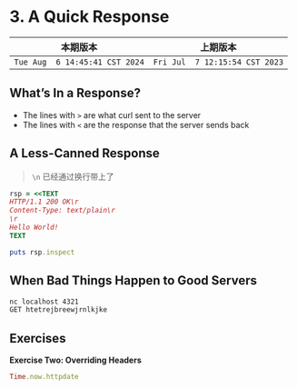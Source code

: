 # 3. A Quick Response

|本期版本|上期版本|
|:---:|:---:|
`Tue Aug  6 14:45:41 CST 2024` | `Fri Jul  7 12:15:54 CST 2023`

## What’s In a Response?

* The lines with `>` are what curl sent to the server
* The lines with `<` are the response that the server sends back

## A Less-Canned Response

> `\n` 已经通过换行带上了

```ruby
rsp = <<TEXT
HTTP/1.1 200 OK\r
Content-Type: text/plain\r
\r
Hello World!
TEXT

puts rsp.inspect
```

## When Bad Things Happen to Good Servers


```bash
nc localhost 4321
GET htetrejbreewjrnlkjke
```


## Exercises

**Exercise Two: Overriding Headers**

```ruby
Time.now.httpdate
```